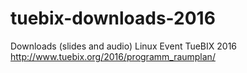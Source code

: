 # tuebix-downloads-2016

Downloads (slides and audio) Linux Event TueBIX 2016
http://www.tuebix.org/2016/programm_raumplan/
